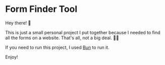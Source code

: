 # Form Finder Tool

Hey there! 👋

This is just a small personal project I put together because I needed to find all the forms on a website. That's all, not a big deal. 🤷‍♂️

If you need to run this project, I used [Bun](https://bun.sh) to run it.

Enjoy!
